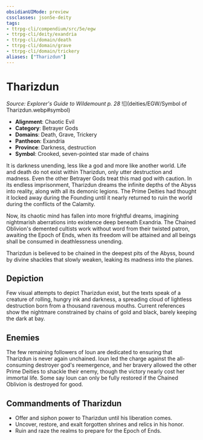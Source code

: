 ```yaml
---
obsidianUIMode: preview
cssclasses: json5e-deity
tags:
- ttrpg-cli/compendium/src/5e/egw
- ttrpg-cli/deity/exandria
- ttrpg-cli/domain/death
- ttrpg-cli/domain/grave
- ttrpg-cli/domain/trickery
aliases: ["Tharizdun"]
---
```

# Tharizdun
*Source: Explorer's Guide to Wildemount p. 28* 
![](deities/EGW/Symbol of Tharizdun.webp#symbol)

- **Alignment**: Chaotic Evil
- **Category**: Betrayer Gods
- **Domains**: Death, Grave, Trickery
- **Pantheon**: Exandria
- **Province**: Darkness, destruction
- **Symbol**: Crooked, seven-pointed star made of chains

It is darkness unending, less like a god and more like another world. Life and death do not exist within Tharizdun, only utter destruction and madness. Even the other Betrayer Gods treat this mad god with caution. In its endless imprisonment, Tharizdun dreams the infinite depths of the Abyss into reality, along with all its demonic legions. The Prime Deities had thought it locked away during the Founding until it nearly returned to ruin the world during the conflicts of the Calamity.

Now, its chaotic mind has fallen into more frightful dreams, imagining nightmarish aberrations into existence deep beneath Exandria. The Chained Oblivion's demented cultists work without word from their twisted patron, awaiting the Epoch of Ends, when its freedom will be attained and all beings shall be consumed in deathlessness unending.

Tharizdun is believed to be chained in the deepest pits of the Abyss, bound by divine shackles that slowly weaken, leaking its madness into the planes.

## Depiction

Few visual attempts to depict Tharizdun exist, but the texts speak of a creature of rolling, hungry ink and darkness, a spreading cloud of lightless destruction born from a thousand ravenous mouths. Current references show the nightmare constrained by chains of gold and black, barely keeping the dark at bay.

## Enemies

The few remaining followers of Ioun are dedicated to ensuring that Tharizdun is never again unchained. Ioun led the charge against the all-consuming destroyer god's reemergence, and her bravery allowed the other Prime Deities to shackle their enemy, though the victory nearly cost her immortal life. Some say Ioun can only be fully restored if the Chained Oblivion is destroyed for good.

## Commandments of Tharizdun

- Offer and siphon power to Tharizdun until his liberation comes.  
- Uncover, restore, and exalt forgotten shrines and relics in his honor.  
- Ruin and raze the realms to prepare for the Epoch of Ends.